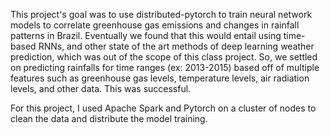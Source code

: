 This project's goal was to use distributed-pytorch to train neural network models to correlate greenhouse gas emissions and changes in rainfall patterns in Brazil.
Eventually we found that this would entail using time-based RNNs, and other state of the art methods of deep learning weather prediction, which was out of the scope of this class project.
So, we settled on predicting rainfalls for time ranges (ex: 2013-2015) based off of multiple features such as greenhouse gas levels, temperature levels, air radiation levels, and other data.
This was successful.

For this project, I used Apache Spark and Pytorch on a cluster of nodes to clean the data and distribute the model training.
